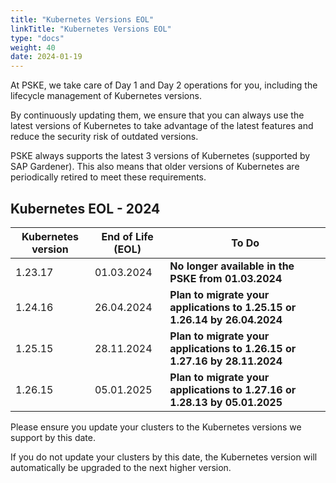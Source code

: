 ```yaml
---
title: "Kubernetes Versions EOL"
linkTitle: "Kubernetes Versions EOL"
type: "docs"
weight: 40
date: 2024-01-19
---
```


At PSKE, we take care of Day 1 and Day 2 operations for you, including the lifecycle management of Kubernetes versions.

By continuously updating them, we ensure that you can always use the latest versions of Kubernetes to take advantage of the latest features and reduce the security risk of outdated versions. 

PSKE always supports the latest 3 versions of Kubernetes (supported by SAP Gardener). This also means that older versions of Kubernetes are periodically retired to meet these requirements.

## Kubernetes EOL - 2024

| Kubernetes version | End of Life (EOL) | To Do |
|---|---|---|
| 1.23.17 | 01.03.2024 | **No longer available in the PSKE from 01.03.2024** |
| 1.24.16 | 26.04.2024 | **Plan to migrate your applications to 1.25.15 or 1.26.14 by 26.04.2024** |
| 1.25.15 | 28.11.2024 | **Plan to migrate your applications  to 1.26.15 or 1.27.16 by 28.11.2024** |
| 1.26.15 | 05.01.2025 | **Plan to migrate your applications  to 1.27.16 or 1.28.13 by 05.01.2025** |

Please ensure you update your clusters to the Kubernetes versions we support by this date.

If you do not update your clusters by this date, the Kubernetes version will automatically be upgraded to the next higher version.
